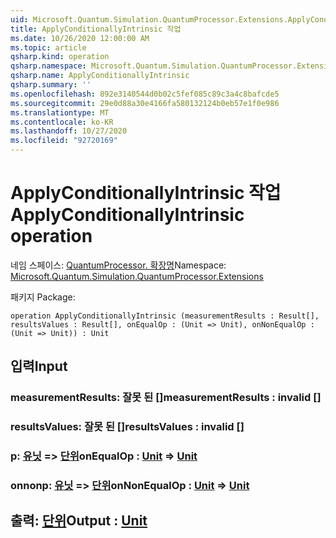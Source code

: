 ```yaml
---
uid: Microsoft.Quantum.Simulation.QuantumProcessor.Extensions.ApplyConditionallyIntrinsic
title: ApplyConditionallyIntrinsic 작업
ms.date: 10/26/2020 12:00:00 AM
ms.topic: article
qsharp.kind: operation
qsharp.namespace: Microsoft.Quantum.Simulation.QuantumProcessor.Extensions
qsharp.name: ApplyConditionallyIntrinsic
qsharp.summary: ''
ms.openlocfilehash: 892e3140544d0b02c5fef085c89c3a4c8bafcde5
ms.sourcegitcommit: 29e0d88a30e4166fa580132124b0eb57e1f0e986
ms.translationtype: MT
ms.contentlocale: ko-KR
ms.lasthandoff: 10/27/2020
ms.locfileid: "92720169"
---
```

# <a name="applyconditionallyintrinsic-operation"></a><span data-ttu-id="ee052-102">ApplyConditionallyIntrinsic 작업</span><span class="sxs-lookup"><span data-stu-id="ee052-102">ApplyConditionallyIntrinsic operation</span></span>

<span data-ttu-id="ee052-103">네임 스페이스: [QuantumProcessor. 확장명](xref:Microsoft.Quantum.Simulation.QuantumProcessor.Extensions)</span><span class="sxs-lookup"><span data-stu-id="ee052-103">Namespace: [Microsoft.Quantum.Simulation.QuantumProcessor.Extensions](xref:Microsoft.Quantum.Simulation.QuantumProcessor.Extensions)</span></span>

<span data-ttu-id="ee052-104">패키지 [](https://nuget.org/packages/)</span><span class="sxs-lookup"><span data-stu-id="ee052-104">Package: [](https://nuget.org/packages/)</span></span>




```qsharp
operation ApplyConditionallyIntrinsic (measurementResults : Result[], resultsValues : Result[], onEqualOp : (Unit => Unit), onNonEqualOp : (Unit => Unit)) : Unit
```


## <a name="input"></a><span data-ttu-id="ee052-105">입력</span><span class="sxs-lookup"><span data-stu-id="ee052-105">Input</span></span>

### <a name="measurementresults--__invalidresult__"></a><span data-ttu-id="ee052-106">measurementResults: __잘못 <Result> 된__ []</span><span class="sxs-lookup"><span data-stu-id="ee052-106">measurementResults : __invalid<Result>__ []</span></span>




### <a name="resultsvalues--__invalidresult__"></a><span data-ttu-id="ee052-107">resultsValues: __잘못 <Result> 된__ []</span><span class="sxs-lookup"><span data-stu-id="ee052-107">resultsValues : __invalid<Result>__ []</span></span>




### <a name="onequalop--unit--unit"></a><span data-ttu-id="ee052-108">p: [유닛](xref:microsoft.quantum.lang-ref.unit) => [단위](xref:microsoft.quantum.lang-ref.unit)</span><span class="sxs-lookup"><span data-stu-id="ee052-108">onEqualOp : [Unit](xref:microsoft.quantum.lang-ref.unit) => [Unit](xref:microsoft.quantum.lang-ref.unit)</span></span> 




### <a name="onnonequalop--unit--unit"></a><span data-ttu-id="ee052-109">onnonp: [유닛](xref:microsoft.quantum.lang-ref.unit) => [단위](xref:microsoft.quantum.lang-ref.unit)</span><span class="sxs-lookup"><span data-stu-id="ee052-109">onNonEqualOp : [Unit](xref:microsoft.quantum.lang-ref.unit) => [Unit](xref:microsoft.quantum.lang-ref.unit)</span></span> 





## <a name="output--unit"></a><span data-ttu-id="ee052-110">출력: [단위](xref:microsoft.quantum.lang-ref.unit)</span><span class="sxs-lookup"><span data-stu-id="ee052-110">Output : [Unit](xref:microsoft.quantum.lang-ref.unit)</span></span>

